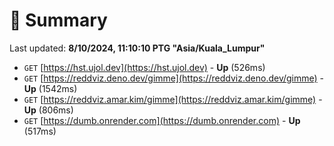 # 📖 Summary
Last updated: **8/10/2024, 11:10:10 PTG "Asia/Kuala_Lumpur"**

- `GET` [https://hst.ujol.dev](https://hst.ujol.dev) - **Up** (526ms)
- `GET` [https://reddviz.deno.dev/gimme](https://reddviz.deno.dev/gimme) - **Up** (1542ms)
- `GET` [https://reddviz.amar.kim/gimme](https://reddviz.amar.kim/gimme) - **Up** (806ms)
- `GET` [https://dumb.onrender.com](https://dumb.onrender.com) - **Up** (517ms)
